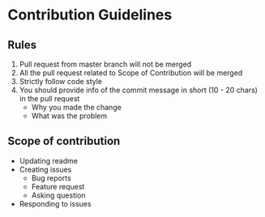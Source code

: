 # Contribution Guidelines

## Rules

1. Pull request from master branch will not be merged
2. All the pull request related to Scope of Contribution will be merged
3. Strictly follow code style
4. You should provide info of the commit message in short (10 - 20 chars) in the pull request
   - Why you made the change
   - What was the problem

## Scope of contribution

- Updating readme
- Creating issues
  - Bug reports
  - Feature request
  - Asking question
- Responding to issues
